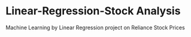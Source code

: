 # Linear-Regression-Stock Analysis
Machine Learning by Linear Regression project on Reliance Stock Prices 
